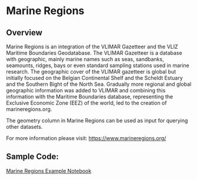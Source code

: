 # Marine Regions

## Overview
Marine Regions is an integration of the VLIMAR Gazetteer and the VLIZ Maritime Boundaries Geodatabase. The VLIMAR Gazetteer is a database with geographic, mainly marine names such as seas, sandbanks, seamounts, ridges, bays or even standard sampling stations used in marine research. The geographic cover of the VLIMAR gazetteer is global but initially focused on the Belgian Continental Shelf and the Scheldt Estuary and the Southern Bight of the North Sea. Gradually more regional and global geographic information was added to VLIMAR and combining this information with the Maritime Boundaries database, representing the Exclusive Economic Zone (EEZ) of the world, led to the creation of marineregions.org.

The geometry column in Marine Regions can be used as input for querying other datasets. 

For more information please visit: https://www.marineregions.org/

## Sample Code:
[Marine Regions Example Notebook](https://github.com/C4IROcean/OceanDataConnector/blob/main/SDK/ExampleNotebooks/MarineRegions.ipynb)
